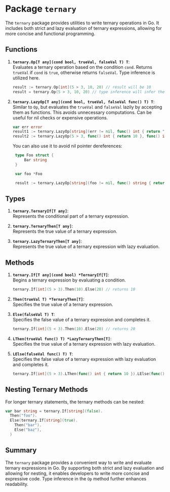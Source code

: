 # Package `ternary`

The `ternary` package provides utilities to write ternary operations in Go. It includes both strict and lazy evaluation of ternary expressions, allowing for more concise and functional programming.

## Functions

1. **`ternary.Op[T any](cond bool, trueVal, falseVal T) T`**:  
   Evaluates a ternary operation based on the condition `cond`. Returns `trueVal` if `cond` is `true`, otherwise returns `falseVal`. Type inference is utilized here.

   ```go
   result := ternary.Op[int](5 > 3, 10, 20) // result will be 10
   result = ternary.Op(5 > 3, 10, 20) // type inference will infer the type of result to be int
   ```

2. **`ternary.LazyOp[T any](cond bool, trueVal, falseVal func() T) T`**:  
   Similar to `Op`, but evaluates the `trueVal` and `falseVal` lazily by accepting them as functions. This avoids unnecessary computations. Can be useful for nil checks or expensive operations.

   ```go
   var err error
   result1 := ternary.LazyOp[string](err != nil, func() int { return "not nil" }, func() int { return "nil" }) // result will be "nil"
   result2 := ternary.LazyOp(5 > 3, func() int { return 10 }, func() int { return 20 }) // type inference will infer the type of result to be int
   ```

   You can also use it to avoid nil pointer dereferences:

   ```go
    type Foo struct {
        Bar string
    }

    var foo *Foo

    result := ternary.LazyOp[string](foo != nil, func() string { return foo.Bar }, func() string { return "nil" }) // result will be "nil"
   ```

## Types

1. **`ternary.TernaryIf[T any]`**:  
   Represents the conditional part of a ternary expression.

2. **`ternary.TernaryThen[T any]`**:  
   Represents the true value of a ternary expression.

3. **`ternary.LazyTernaryThen[T any]`**:  
   Represents the true value of a ternary expression with lazy evaluation.

## Methods

1. **`ternary.If[T any](cond bool) *TernaryIf[T]`**:  
   Begins a ternary expression by evaluating a condition.

   ```go
   ternary.If[int](5 > 3).Then(10).Else(20) // returns 10
   ```

2. **`Then(trueVal T) *TernaryThen[T]`**:  
   Specifies the true value of a ternary expression.

3. **`Else(falseVal T) T`**:  
   Specifies the false value of a ternary expression and completes it.

   ```go
   ternary.If[int](5 < 3).Then(10).Else(20) // returns 20
   ```

4. **`LThen(trueVal func() T) *LazyTernaryThen[T]`**:  
   Specifies the true value of a ternary expression with lazy evaluation.

5. **`LElse(falseVal func() T) T`**:  
   Specifies the false value of a ternary expression with lazy evaluation and completes it.

   ```go
   ternary.If[int](5 > 3).LThen(func() int { return 10 }).LElse(func() int { return 20 }) // returns 10
   ```

## Nesting Ternary Methods

For longer ternary statements, the ternary methods can be nested:

```go
var bar string = ternary.If[string](false).
  Then("foo").
  Else(ternary.If[string](true).
    Then("bar").
    Else("baz"),
  )
```

## Summary

The `ternary` package provides a convenient way to write and evaluate ternary expressions in Go. By supporting both strict and lazy evaluation and allowing for nesting, it enables developers to write more concise and expressive code. Type inference in the `Op` method further enhances readability.
